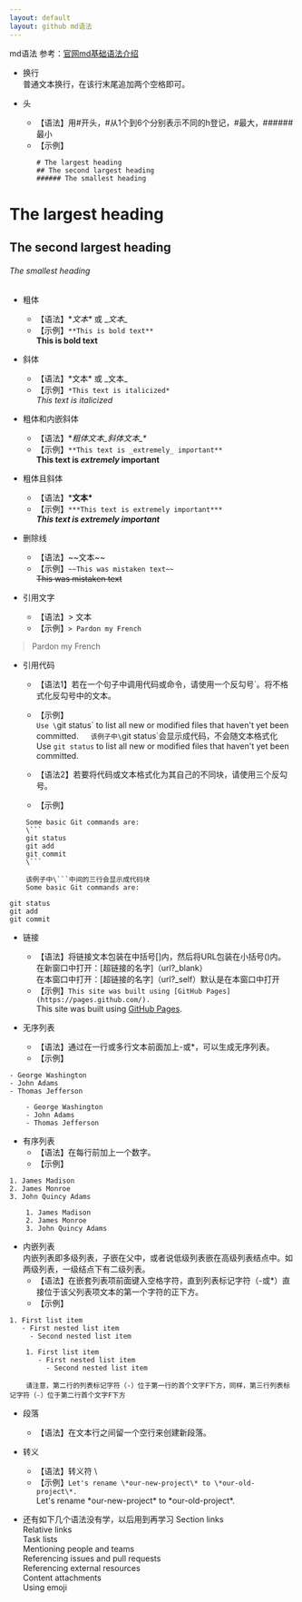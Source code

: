 ```yaml
---
layout: default
layout: github md语法
---
```


md语法
	参考：[官网md基础语法介绍](https://help.github.com/en/github/writing-on-github/basic-writing-and-formatting-syntax?_blank)
* 换行  
  普通文本换行，在该行末尾追加两个空格即可。
  
* 头
  * 【语法】用#开头，#从1个到6个分别表示不同的h登记，#最大，######最小  
  * 【示例】  
	```
	# The largest heading
	## The second largest heading
	###### The smallest heading
	```
# The largest heading
## The second largest heading
###### The smallest heading
	
* 粗体
  * 【语法】\**文本\** 或 \__文本\__  
  * 【示例】`**This is bold text**`  
**This is bold text**  

* 斜体
  * 【语法】\*文本\* 或 \_文本\_  
  * 【示例】`*This text is italicized*`  
*This text is italicized*  

* 粗体和内嵌斜体
  * 【语法】\**粗体文本\_斜体文本\_\**  
  * 【示例】`**This text is _extremely_ important**`  
**This text is _extremely_ important**  

* 粗体且斜体
  * 【语法】\***文本\***
  * 【示例】`***This text is extremely important***`  
***This text is extremely important***

* 删除线
  * 【语法】\~~文本\~~
  * 【示例】`~~This was mistaken text~~`  
~~This was mistaken text~~

* 引用文字
  * 【语法】\> 文本
  * 【示例】`> Pardon my French`  
> Pardon my French

* 引用代码
  * 【语法1】若在一个句子中调用代码或命令，请使用一个反勾号\`。将不格式化反勾号中的文本。
  * 【示例】  
`Use \`git status\` to list all new or modified files that haven't yet been committed.`  
该例子中\`git status\`会显示成代码，不会随文本格式化  
Use `git status` to list all new or modified files that haven't yet been committed.  

  * 【语法2】若要将代码或文本格式化为其自己的不同块，请使用三个反勾号。
  * 【示例】 
```  
	Some basic Git commands are:  
	\```  
	git status  
	git add  
	git commit  
	\```  
```  
		该例子中\```中间的三行会显示成代码块  
		Some basic Git commands are:  
```
git status
git add
git commit
```

* 链接
  * 【语法】将链接文本包装在中括号[]内，然后将URL包装在小括号()内。  
  在新窗口中打开：[超链接的名字]（url?_blank）  
  在本窗口中打开：[超链接的名字]（url?_self）默认是在本窗口中打开
  * 【示例】`This site was built using [GitHub Pages](https://pages.github.com/).`    
	This site was built using [GitHub Pages](https://pages.github.com/).  
	
* 无序列表
  * 【语法】通过在一行或多行文本前面加上-或*，可以生成无序列表。
  * 【示例】  
```
- George Washington  
- John Adams  
- Thomas Jefferson  
```  
		- George Washington  
		- John Adams  
		- Thomas Jefferson  

* 有序列表
  * 【语法】在每行前加上一个数字。
  * 【示例】  
```
1. James Madison  
2. James Monroe  
3. John Quincy Adams  
```   
		1. James Madison  
		2. James Monroe  
		3. John Quincy Adams  
		
* 内嵌列表  
 内嵌列表即多级列表，子嵌在父中，或者说低级列表嵌在高级列表结点中。如两级列表，一级结点下有二级列表。
  * 【语法】在嵌套列表项前面键入空格字符，直到列表标记字符（-或*）直接位于该父列表项文本的第一个字符的正下方。
  * 【示例】  
```
1. First list item  
   - First nested list item  
	 - Second nested list item  
```  
		1. First list item  
		   - First nested list item  
			 - Second nested list item  
			 
		请注意，第二行的列表标记字符（-）位于第一行的首个文字F下方，同样，第三行列表标记字符（-）位于第二行首个文字F下方
		 
* 段落		 
  * 【语法】在文本行之间留一个空行来创建新段落。

* 转义
  * 【语法】转义符 \\
  * 【示例】`Let's rename \*our-new-project\* to \*our-old-project\*.`  
	Let's rename \*our-new-project\* to \*our-old-project\*.

* 还有如下几个语法没有学，以后用到再学习
Section links  
Relative links  
Task lists  
Mentioning people and teams  
Referencing issues and pull requests  
Referencing external resources  
Content attachments  
Using emoji  